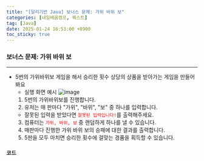 ```yaml
---
title: "[달리기반 Java] 보너스 문제: 가위 바위 보"
categories: [내일배움캠프, 퀘스트]
tag: [Java]
date: 2025-01-24 16:53:00 +0900
toc_sticky: true
---
```

### 보너스 문제: 가위 바위 보
***
- 5번의 가위바위보 게임을 해서 승리한 횟수 상당의 상품을 받아가는 게임을 만들어봐요
  - 실행 화면 예시
    ![image](https://oopy.lazyrockets.com/api/v2/notion/image?src=https%3A%2F%2Fprod-files-secure.s3.us-west-2.amazonaws.com%2F83c75a39-3aba-4ba4-a792-7aefe4b07895%2Ff51f379f-7ebb-4425-80e9-919863f3fef0%2FUntitled.png&blockId=17a2dc3e-f514-8153-9bb8-f4804b6a5667)
  1. 5번의 가위바위보를 진행합니다.
  2. 유저는 매 판마다 "가위", "바위", "보" 중 하나를 입력합니다.
    - 잘못된 입력을 받았다면 <span style="color:red">`잘못된 입력입니다!`</span>를 출력해주세요.
  3. 컴퓨터는 <span style="color:red">`가위, 바위, 보`</span> 중 랜덤하게 하나를 낼 수 있습니다.
  4. 매판마다 진행한 가위 바위 보의 승패에 대한 결과를 출력합니다.
  5. 5판을 모두 마치면 승리한 횟수에 걸맞는 경품을 획득할 수 있습니다.

#### 코드
```java

```

